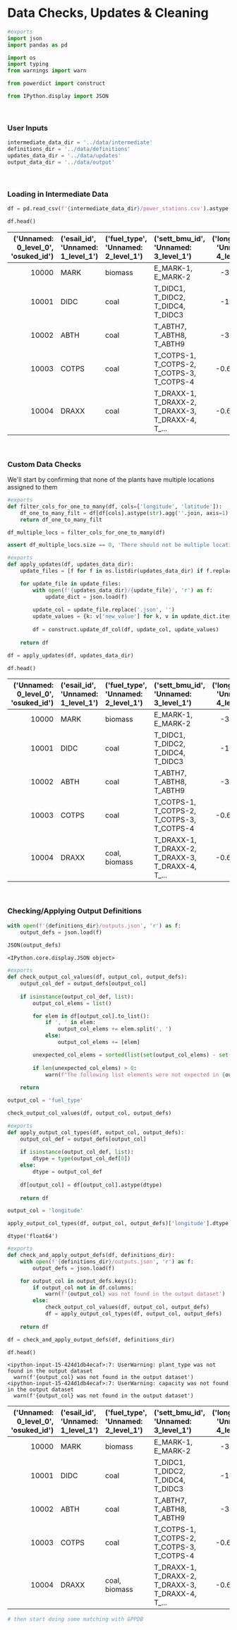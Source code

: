 # Data Checks, Updates & Cleaning



```python
#exports
import json
import pandas as pd

import os
import typing
from warnings import warn

from powerdict import construct
```

```python
from IPython.display import JSON
```

<br>

### User Inputs

```python
intermediate_data_dir = '../data/intermediate'
definitions_dir = '../data/definitions'
updates_data_dir = '../data/updates'
output_data_dir = '../data/output'
```

<br>

### Loading in Intermediate Data

```python
df = pd.read_csv(f'{intermediate_data_dir}/power_stations.csv').astype(str).set_index('osuked_id')

df.head()
```




|   ('Unnamed: 0_level_0', 'osuked_id') | ('esail_id', 'Unnamed: 1_level_1')   | ('fuel_type', 'Unnamed: 2_level_1')   | ('sett_bmu_id', 'Unnamed: 3_level_1')             |   ('longitude', 'Unnamed: 4_level_1') |   ('latitude', 'Unnamed: 5_level_1') |
|--------------------------------------:|:-------------------------------------|:--------------------------------------|:--------------------------------------------------|--------------------------------------:|-------------------------------------:|
|                                 10000 | MARK                                 | biomass                               | E_MARK-1, E_MARK-2                                |                             -3.60352  |                              57.4804 |
|                                 10001 | DIDC                                 | coal                                  | T_DIDC1, T_DIDC2, T_DIDC4, T_DIDC3                |                             -1.26757  |                              51.6236 |
|                                 10002 | ABTH                                 | coal                                  | T_ABTH7, T_ABTH8, T_ABTH9                         |                             -3.40487  |                              51.3873 |
|                                 10003 | COTPS                                | coal                                  | T_COTPS-1, T_COTPS-2, T_COTPS-3, T_COTPS-4        |                             -0.648193 |                              53.2455 |
|                                 10004 | DRAXX                                | coal                                  | T_DRAXX-1, T_DRAXX-2, T_DRAXX-3, T_DRAXX-4, T_... |                             -0.626221 |                              53.7487 |</div>



<br>

### Custom Data Checks

We'll start by confirming that none of the plants have multiple locations assigned to them

```python
#exports
def filter_cols_for_one_to_many(df, cols=['longitude', 'latitude']):
    df_one_to_many_filt = df[df[cols].astype(str).agg(''.join, axis=1).str.contains(', ')]
    return df_one_to_many_filt
```

```python
df_multiple_locs = filter_cols_for_one_to_many(df)

assert df_multiple_locs.size == 0, 'There should not be multiple locations for a single site'
```

```python
#exports
def apply_updates(df, updates_data_dir):
    update_files = [f for f in os.listdir(updates_data_dir) if f.replace('.json', '') in df.columns]

    for update_file in update_files:    
        with open(f'{updates_data_dir}/{update_file}', 'r') as f:
            update_dict = json.load(f)
            
        update_col = update_file.replace('.json', '')
        update_values = {k: v['new_value'] for k, v in update_dict.items()}
        
        df = construct.update_df_col(df, update_col, update_values)
        
    return df
```

```python
df = apply_updates(df, updates_data_dir)

df.head()
```




|   ('Unnamed: 0_level_0', 'osuked_id') | ('esail_id', 'Unnamed: 1_level_1')   | ('fuel_type', 'Unnamed: 2_level_1')   | ('sett_bmu_id', 'Unnamed: 3_level_1')             |   ('longitude', 'Unnamed: 4_level_1') |   ('latitude', 'Unnamed: 5_level_1') |
|--------------------------------------:|:-------------------------------------|:--------------------------------------|:--------------------------------------------------|--------------------------------------:|-------------------------------------:|
|                                 10000 | MARK                                 | biomass                               | E_MARK-1, E_MARK-2                                |                             -3.60352  |                              57.4804 |
|                                 10001 | DIDC                                 | coal                                  | T_DIDC1, T_DIDC2, T_DIDC4, T_DIDC3                |                             -1.26757  |                              51.6236 |
|                                 10002 | ABTH                                 | coal                                  | T_ABTH7, T_ABTH8, T_ABTH9                         |                             -3.40487  |                              51.3873 |
|                                 10003 | COTPS                                | coal                                  | T_COTPS-1, T_COTPS-2, T_COTPS-3, T_COTPS-4        |                             -0.648193 |                              53.2455 |
|                                 10004 | DRAXX                                | coal, biomass                         | T_DRAXX-1, T_DRAXX-2, T_DRAXX-3, T_DRAXX-4, T_... |                             -0.626221 |                              53.7487 |</div>



<br>

### Checking/Applying Output Definitions

```python
with open(f'{definitions_dir}/outputs.json', 'r') as f:
    output_defs = json.load(f)
    
JSON(output_defs)
```




    <IPython.core.display.JSON object>



```python
#exports
def check_output_col_values(df, output_col, output_defs):
    output_col_def = output_defs[output_col]
    
    if isinstance(output_col_def, list):
        output_col_elems = list()

        for elem in df[output_col].to_list():
            if ', ' in elem:
                output_col_elems += elem.split(', ')
            else:
                output_col_elems += [elem]

        unexpected_col_elems = sorted(list(set(output_col_elems) - set(output_col_def)))
        
        if len(unexpected_col_elems) > 0:
            warn(f"The following list elements were not expected in {output_col}: {', '.join(unexpected_col_elems)}")
        
    return
```

```python
output_col = 'fuel_type'

check_output_col_values(df, output_col, output_defs)
```

```python
#exports
def apply_output_col_types(df, output_col, output_defs):
    output_col_def = output_defs[output_col]
    
    if isinstance(output_col_def, list):
        dtype = type(output_col_def[0])
    else:
        dtype = output_col_def
        
    df[output_col] = df[output_col].astype(dtype)
        
    return df
```

```python
output_col = 'longitude'

apply_output_col_types(df, output_col, output_defs)['longitude'].dtype
```




    dtype('float64')



```python
#exports
def check_and_apply_output_defs(df, definitions_dir):
    with open(f'{definitions_dir}/outputs.json', 'r') as f:
        output_defs = json.load(f)

    for output_col in output_defs.keys():
        if output_col not in df.columns:
            warn(f'{output_col} was not found in the output dataset')
        else:
            check_output_col_values(df, output_col, output_defs)
            df = apply_output_col_types(df, output_col, output_defs)
            
    return df
```

```python
df = check_and_apply_output_defs(df, definitions_dir)

df.head()
```

    <ipython-input-15-424d1db4ecaf>:7: UserWarning: plant_type was not found in the output dataset
      warn(f'{output_col} was not found in the output dataset')
    <ipython-input-15-424d1db4ecaf>:7: UserWarning: capacity was not found in the output dataset
      warn(f'{output_col} was not found in the output dataset')
    




|   ('Unnamed: 0_level_0', 'osuked_id') | ('esail_id', 'Unnamed: 1_level_1')   | ('fuel_type', 'Unnamed: 2_level_1')   | ('sett_bmu_id', 'Unnamed: 3_level_1')             |   ('longitude', 'Unnamed: 4_level_1') |   ('latitude', 'Unnamed: 5_level_1') |
|--------------------------------------:|:-------------------------------------|:--------------------------------------|:--------------------------------------------------|--------------------------------------:|-------------------------------------:|
|                                 10000 | MARK                                 | biomass                               | E_MARK-1, E_MARK-2                                |                             -3.60352  |                              57.4804 |
|                                 10001 | DIDC                                 | coal                                  | T_DIDC1, T_DIDC2, T_DIDC4, T_DIDC3                |                             -1.26757  |                              51.6236 |
|                                 10002 | ABTH                                 | coal                                  | T_ABTH7, T_ABTH8, T_ABTH9                         |                             -3.40487  |                              51.3873 |
|                                 10003 | COTPS                                | coal                                  | T_COTPS-1, T_COTPS-2, T_COTPS-3, T_COTPS-4        |                             -0.648193 |                              53.2455 |
|                                 10004 | DRAXX                                | coal, biomass                         | T_DRAXX-1, T_DRAXX-2, T_DRAXX-3, T_DRAXX-4, T_... |                             -0.626221 |                              53.7487 |</div>



```python
# then start doing some matching with GPPDB
```
